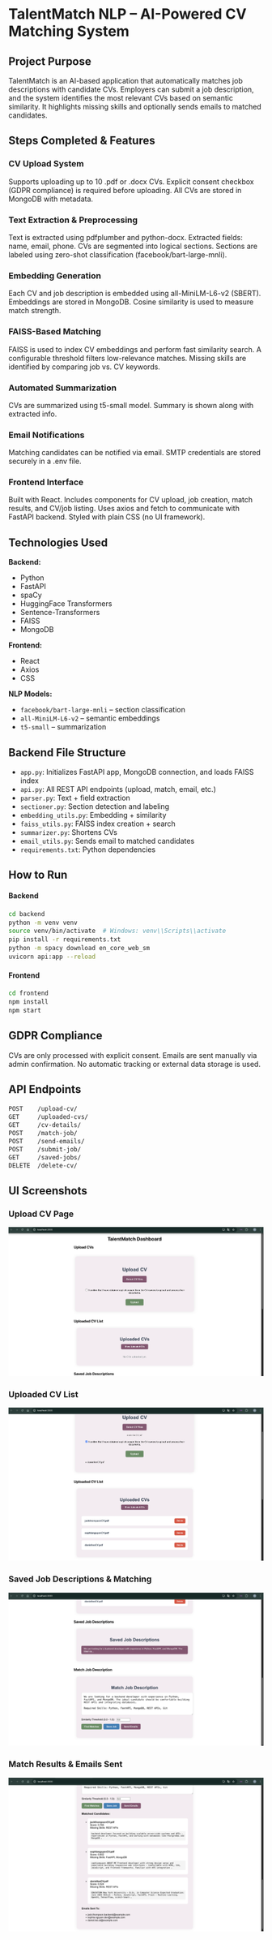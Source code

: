 # TalentMatch NLP – AI-Powered CV Matching System

## Project Purpose
TalentMatch is an AI-based application that automatically matches job descriptions with candidate CVs.
Employers can submit a job description, and the system identifies the most relevant CVs based on semantic similarity.
It highlights missing skills and optionally sends emails to matched candidates.

## Steps Completed & Features
### CV Upload System
Supports uploading up to 10 .pdf or .docx CVs.
Explicit consent checkbox (GDPR compliance) is required before uploading.
All CVs are stored in MongoDB with metadata.

### Text Extraction & Preprocessing
Text is extracted using pdfplumber and python-docx.
Extracted fields: name, email, phone.
CVs are segmented into logical sections.
Sections are labeled using zero-shot classification (facebook/bart-large-mnli).

### Embedding Generation
Each CV and job description is embedded using all-MiniLM-L6-v2 (SBERT).
Embeddings are stored in MongoDB.
Cosine similarity is used to measure match strength.

### FAISS-Based Matching
FAISS is used to index CV embeddings and perform fast similarity search.
A configurable threshold filters low-relevance matches.
Missing skills are identified by comparing job vs. CV keywords.

### Automated Summarization
CVs are summarized using t5-small model.
Summary is shown along with extracted info.

### Email Notifications
Matching candidates can be notified via email.
SMTP credentials are stored securely in a .env file.

### Frontend Interface
Built with React.
Includes components for CV upload, job creation, match results, and CV/job listing.
Uses axios and fetch to communicate with FastAPI backend.
Styled with plain CSS (no UI framework).

## Technologies Used

**Backend:**
- Python
- FastAPI
- spaCy
- HuggingFace Transformers
- Sentence-Transformers
- FAISS
- MongoDB

**Frontend:**
- React
- Axios
- CSS

**NLP Models:**
- `facebook/bart-large-mnli` – section classification
- `all-MiniLM-L6-v2` – semantic embeddings
- `t5-small` – summarization


## Backend File Structure

- `app.py`: Initializes FastAPI app, MongoDB connection, and loads FAISS index
- `api.py`: All REST API endpoints (upload, match, email, etc.)
- `parser.py`: Text + field extraction
- `sectioner.py`: Section detection and labeling
- `embedding_utils.py`: Embedding + similarity
- `faiss_utils.py`: FAISS index creation + search
- `summarizer.py`: Shortens CVs
- `email_utils.py`: Sends email to matched candidates
- `requirements.txt`: Python dependencies

## How to Run

#### Backend

  ```bash
cd backend
python -m venv venv
source venv/bin/activate  # Windows: venv\\Scripts\\activate
pip install -r requirements.txt
python -m spacy download en_core_web_sm
uvicorn api:app --reload

```
#### Frontend

  ```bash
cd frontend
npm install
npm start
```

## GDPR Compliance
CVs are only processed with explicit consent.
Emails are sent manually via admin confirmation.
No automatic tracking or external data storage is used.

## API Endpoints
```http
POST    /upload-cv/
GET     /uploaded-cvs/
GET     /cv-details/
POST    /match-job/
POST    /send-emails/
POST    /submit-job/
GET     /saved-jobs/
DELETE  /delete-cv/
```

## UI Screenshots

### Upload CV Page
![Upload CV](./screenshots/1.png)

### Uploaded CV List
![Uploaded CVs](./screenshots/2.png)

### Saved Job Descriptions & Matching
![Job Matching](./screenshots/3.png)

### Match Results & Emails Sent
![Match Results](./screenshots/4.png)


